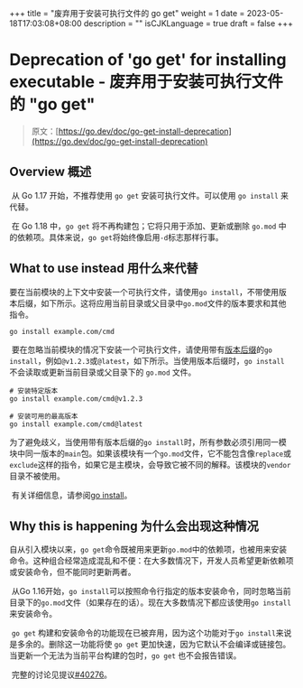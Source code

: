 +++
title = "废弃用于安装可执行文件的 go get"
weight = 1
date = 2023-05-18T17:03:08+08:00
description = ""
isCJKLanguage = true
draft = false
+++
# Deprecation of 'go get' for installing executable - 废弃用于安装可执行文件的 "go get"

> 原文：[https://go.dev/doc/go-get-install-deprecation](https://go.dev/doc/go-get-install-deprecation)

## Overview 概述

​	从 Go 1.17 开始，不推荐使用 `go get` 安装可执行文件。可以使用 `go install` 来代替。

​	在 Go 1.18 中，`go get` 将不再构建包；它将只用于添加、更新或删除 `go.mod` 中的依赖项。具体来说，`go get`将始终像启用`-d`标志那样行事。

## What to use instead 用什么来代替

​	要在当前模块的上下文中安装一个可执行文件，请使用`go install`，不带使用版本后缀，如下所示。这将应用当前目录或父目录中`go.mod`文件的版本要求和其他指令。

```
go install example.com/cmd
```

​	要在忽略当前模块的情况下安装一个可执行文件，请使用带有[版本后缀](../../References/GoModulesReference/Module-awareCommands#version-queries)的`go install`，例如`@v1.2.3`或`@latest`，如下所示。当使用版本后缀时，`go install` 不会读取或更新当前目录或父目录下的 `go.mod` 文件。

```
# 安装特定版本
go install example.com/cmd@v1.2.3

# 安装可用的最高版本
go install example.com/cmd@latest
```

​	为了避免歧义，当使用带有版本后缀的`go install`时，所有参数必须引用同一模块中同一版本的`main`包。如果该模块有一个`go.mod`文件，它不能包含像`replace`或`exclude`这样的指令，如果它是主模块，会导致它被不同的解释。该模块的`vendor`目录不被使用。

​	有关详细信息，请参阅[go install](../../References/GoModulesReference/Module-awareCommands#go-install)。

## Why this is happening 为什么会出现这种情况

​	自从引入模块以来，`go get`命令既被用来更新`go.mod`中的依赖项，也被用来安装命令。这种组合经常造成混乱和不便：在大多数情况下，开发人员希望更新依赖项或安装命令，但不能同时更新两者。

​	从Go 1.16开始，`go install`可以按照命令行指定的版本安装命令，同时忽略当前目录下的`go.mod`文件（如果存在的话）。现在大多数情况下都应该使用`go install`来安装命令。

​	`go get` 构建和安装命令的功能现在已被弃用，因为这个功能对于`go install`来说是多余的。删除这一功能将使 `go get` 更加快速，因为它默认不会编译或链接包。当更新一个无法为当前平台构建的包时，`go get` 也不会报告错误。

​	完整的讨论见提议[#40276](https://go.dev/issue/40276)。